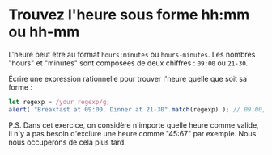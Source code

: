# Trouvez l'heure sous forme hh:mm ou hh-mm

L'heure peut être au format `hours:minutes` ou `hours-minutes`. Les nombres "hours" et "minutes" sont composées de deux chiffres :  `09:00` ou `21-30`.

Écrire une expression rationnelle pour trouver l'heure quelle que soit sa forme :

```js
let regexp = /your regexp/g;
alert( "Breakfast at 09:00. Dinner at 21-30".match(regexp) ); // 09:00, 21-30
```

P.S. Dans cet exercice, on considère n'importe quelle heure comme valide, il n'y a pas besoin d'exclure une heure comme "45:67" par exemple. Nous nous occuperons de cela plus tard.
